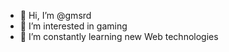 - 👋 Hi, I’m @gmsrd
- 👀 I’m interested in gaming
- 🌱 I’m constantly learning new Web technologies

<!---
gmsrd/gmsrd is a ✨ special ✨ repository because its `README.md` (this file) appears on your GitHub profile.
You can click the Preview link to take a look at your changes.
--->

